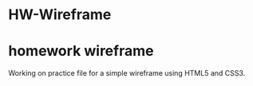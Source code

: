 # HW-Wireframe
<h1>homework wireframe</h1>
<p>Working on practice file for a simple wireframe using HTML5 and CSS3. </p>
